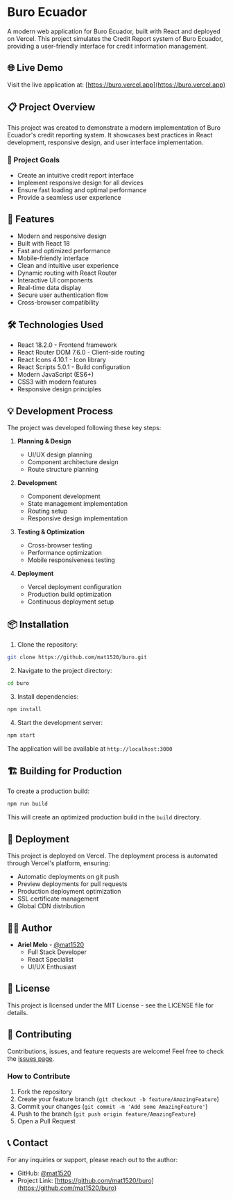 # Buro Ecuador

A modern web application for Buro Ecuador, built with React and deployed on Vercel. This project simulates the Credit Report system of Buro Ecuador, providing a user-friendly interface for credit information management.

## 🌐 Live Demo

Visit the live application at: [https://buro.vercel.app](https://buro.vercel.app)

## 📋 Project Overview

This project was created to demonstrate a modern implementation of Buro Ecuador's credit reporting system. It showcases best practices in React development, responsive design, and user interface implementation.

### 🎯 Project Goals
- Create an intuitive credit report interface
- Implement responsive design for all devices
- Ensure fast loading and optimal performance
- Provide a seamless user experience

## 🚀 Features

- Modern and responsive design
- Built with React 18
- Fast and optimized performance
- Mobile-friendly interface
- Clean and intuitive user experience
- Dynamic routing with React Router
- Interactive UI components
- Real-time data display
- Secure user authentication flow
- Cross-browser compatibility

## 🛠️ Technologies Used

- React 18.2.0 - Frontend framework
- React Router DOM 7.6.0 - Client-side routing
- React Icons 4.10.1 - Icon library
- React Scripts 5.0.1 - Build configuration
- Modern JavaScript (ES6+)
- CSS3 with modern features
- Responsive design principles

## 💡 Development Process

The project was developed following these key steps:

1. **Planning & Design**
   - UI/UX design planning
   - Component architecture design
   - Route structure planning

2. **Development**
   - Component development
   - State management implementation
   - Routing setup
   - Responsive design implementation

3. **Testing & Optimization**
   - Cross-browser testing
   - Performance optimization
   - Mobile responsiveness testing

4. **Deployment**
   - Vercel deployment configuration
   - Production build optimization
   - Continuous deployment setup

## 📦 Installation

1. Clone the repository:
```bash
git clone https://github.com/mat1520/buro.git
```

2. Navigate to the project directory:
```bash
cd buro
```

3. Install dependencies:
```bash
npm install
```

4. Start the development server:
```bash
npm start
```

The application will be available at `http://localhost:3000`

## 🏗️ Building for Production

To create a production build:

```bash
npm run build
```

This will create an optimized production build in the `build` directory.

## 🚀 Deployment

This project is deployed on Vercel. The deployment process is automated through Vercel's platform, ensuring:
- Automatic deployments on git push
- Preview deployments for pull requests
- Production deployment optimization
- SSL certificate management
- Global CDN distribution

## 👨‍💻 Author

- **Ariel Melo** - [@mat1520](https://github.com/mat1520)
  - Full Stack Developer
  - React Specialist
  - UI/UX Enthusiast

## 📝 License

This project is licensed under the MIT License - see the LICENSE file for details.

## 🤝 Contributing

Contributions, issues, and feature requests are welcome! Feel free to check the [issues page](https://github.com/mat1520/buro/issues).

### How to Contribute
1. Fork the repository
2. Create your feature branch (`git checkout -b feature/AmazingFeature`)
3. Commit your changes (`git commit -m 'Add some AmazingFeature'`)
4. Push to the branch (`git push origin feature/AmazingFeature`)
5. Open a Pull Request

## 📞 Contact

For any inquiries or support, please reach out to the author:
- GitHub: [@mat1520](https://github.com/mat1520)
- Project Link: [https://github.com/mat1520/buro](https://github.com/mat1520/buro) 